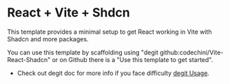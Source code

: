 # React + Vite + Shdcn

This template provides a minimal setup to get React working in Vite with Shadcn and more packages.

You can use this template by scaffolding using "degit github:codechini/Vite-React-Shadcn" or on Github there is a "Use this template to get started".
- Check out degit doc for more info if you face difficulty <a href='https://www.npmjs.com/package/degit' target='_blank' >degit Usage</a>.
